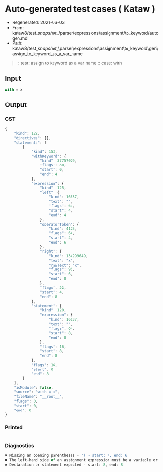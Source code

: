 # Auto-generated test cases ( Kataw )
- Regenerated: 2021-06-03
- From: kataw8/test\__snapshot__/parser/expressions/assignment/to_keyword/autogen.md
- Path: kataw8/test\__snapshot__\parser\expressions\assignment\to_keyword\gen\assign_to_keyword_as_a_var_name
> :: test: assign to keyword as a var name
> :: case: with
## Input

`````js
with = x
`````
## Output

### CST

```javascript
{
    "kind": 122,
    "directives": [],
    "statements": [
        {
            "kind": 153,
            "withKeyword": {
                "kind": 37757029,
                "flags": 80,
                "start": 0,
                "end": 4
            },
            "expression": {
                "kind": 125,
                "left": {
                    "kind": 16637,
                    "text": "",
                    "flags": 64,
                    "start": 4,
                    "end": 4
                },
                "operatorToken": {
                    "kind": 4125,
                    "flags": 64,
                    "start": 4,
                    "end": 6
                },
                "right": {
                    "kind": 134299649,
                    "text": "x",
                    "rawText": "x",
                    "flags": 96,
                    "start": 6,
                    "end": 8
                },
                "flags": 32,
                "start": 4,
                "end": 8
            },
            "statement": {
                "kind": 120,
                "expression": {
                    "kind": 16637,
                    "text": "",
                    "flags": 64,
                    "start": 8,
                    "end": 8
                },
                "flags": 16,
                "start": 8,
                "end": 8
            },
            "flags": 16,
            "start": 0,
            "end": 8
        }
    ],
    "isModule": false,
    "source": "with = x",
    "fileName": "__root__",
    "flags": 0,
    "start": 0,
    "end": 8
}
```

### Printed

```javascript

```

### Diagnostics

```javascript
✖ Missing an opening parentheses - '( - start: 4, end: 6
✖ The left-hand side of an assignment expression must be a variable or a property access - start: 4, end: 6
✖ Declaration or statement expected - start: 8, end: 8

```

